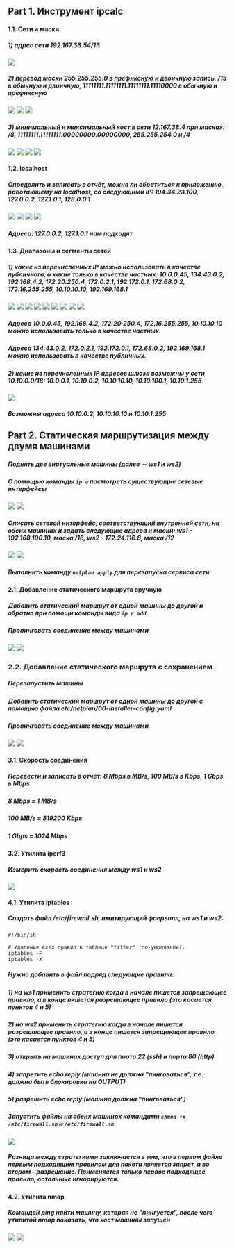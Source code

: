 ## Part 1. Инструмент **ipcalc**

#### 1.1. Сети и маски
##### 1) адрес сети *192.167.38.54/13*
![](screenshots/1_1_1.png)
##### 2) перевод маски *255.255.255.0* в префиксную и двоичную запись, */15* в обычную и двоичную, *11111111.11111111.11111111.11110000* в обычную и префиксную
![](screenshots/1_1_2.png)
![](screenshots/1_1_3.png)
![](screenshots/1_1_4.png)
##### 3) минимальный и максимальный хост в сети *12.167.38.4* при масках: */8*, *11111111.11111111.00000000.00000000*, *255.255.254.0* и */4*
![](screenshots/1_1_5.png)
![](screenshots/1_1_6.png)
![](screenshots/1_1_7.png)
![](screenshots/1_1_8.png)

#### 1.2. localhost
##### Определить и записать в отчёт, можно ли обратиться к приложению, работающему на localhost, со следующими IP: *194.34.23.100*, *127.0.0.2*, *127.1.0.1*, *128.0.0.1*
![](screenshots/1_2_1.png)
![](screenshots/1_2_2.png)
![](screenshots/1_2_3.png)
![](screenshots/1_2_4.png)
##### Адреса: *127.0.0.2*, *127.1.0.1* нам подходят
#### 1.3. Диапазоны и сегменты сетей
##### 1) какие из перечисленных IP можно использовать в качестве публичного, а какие только в качестве частных: *10.0.0.45*, *134.43.0.2*, *192.168.4.2*, *172.20.250.4*, *172.0.2.1*, *192.172.0.1*, *172.68.0.2*, *172.16.255.255*, *10.10.10.10*, *192.169.168.1*
![](screenshots/1_3_1.png)
![](screenshots/1_3_2.png)
![](screenshots/1_3_3.png)
![](screenshots/1_3_4.png)
![](screenshots/1_3_5.png)
![](screenshots/1_3_6.png)
![](screenshots/1_3_7.png)
![](screenshots/1_3_8.png)
![](screenshots/1_3_9.png)
##### Адреса 10.0.0.45, 192.168.4.2, 172.20.250.4, 172.16.255.255, 10.10.10.10 можно использовать только в качестве частных.
##### Адреса 134.43.0.2, 172.0.2.1, 192.172.0.1, 172.68.0.2, 192.169.168.1 можно использовать в качестве публичных.
##### 2) какие из перечисленных IP адресов шлюза возможны у сети *10.10.0.0/18*: *10.0.0.1*, *10.10.0.2*, *10.10.10.10*, *10.10.100.1*, *10.10.1.255*
![](screenshots/1_3_10.png)
##### Возможны адреса 10.10.0.2, 10.10.10.10 и 10.10.1.255

## Part 2. Статическая маршрутизация между двумя машинами
##### Поднять две виртуальные машины (далее -- ws1 и ws2)

##### С помощью команды `ip a` посмотреть существующие сетевые интерфейсы
![](screenshots/2_1_1.png)
![](screenshots/2_1_2.png)
##### Описать сетевой интерфейс, соответствующий внутренней сети, на обеих машинах и задать следующие адреса и маски: ws1 - *192.168.100.10*, маска */16*, ws2 - *172.24.116.8*, маска */12*
![](screenshots/2_1_3.png)
![](screenshots/2_1_4.png)
##### Выполнить команду `netplan apply` для перезапуска сервиса сети

#### 2.1. Добавление статического маршрута вручную
##### Добавить статический маршрут от одной машины до другой и обратно при помощи команды вида `ip r add`
##### Пропинговать соединение между машинами
![](screenshots/2_1_5.png)
![](screenshots/2_1_6.png)

### 2.2. Добавление статического маршрута с сохранением
##### Перезапустить машины
##### Добавить статический маршрут от одной машины до другой с помощью файла *etc/netplan/00-installer-config.yaml*
##### Пропинговать соединение между машинами
![](screenshots/2_2_1.png)
![](screenshots/2_2_2.png)

#### 3.1. Скорость соединения
##### Перевести и записать в отчёт: 8 Mbps в MB/s, 100 MB/s в Kbps, 1 Gbps в Mbps
##### 8 Mbps = 1 MB/s
##### 100 MB/s = 819200 Kbps
##### 1 Gbps = 1024 Mbps

#### 3.2. Утилита **iperf3**
##### Измерить скорость соединения между ws1 и ws2
![](screenshots/3_1_1.png)

#### 4.1. Утилита **iptables**
##### Создать файл */etc/firewall.sh*, имитирующий фаерволл, на ws1 и ws2:
```shell
#!/bin/sh

# Удаление всех правил в таблице "filter" (по-умолчанию).
iptables –F
iptables -X
```
##### Нужно добавить в файл подряд следующие правила:
##### 1) на ws1 применить стратегию когда в начале пишется запрещающее правило, а в конце пишется разрешающее правило (это касается пунктов 4 и 5)
##### 2) на ws2 применить стратегию когда в начале пишется разрешающее правило, а в конце пишется запрещающее правило (это касается пунктов 4 и 5)
##### 3) открыть на машинах доступ для порта 22 (ssh) и порта 80 (http)
##### 4) запретить *echo reply* (машина не должна "пинговаться”, т.е. должна быть блокировка на OUTPUT)
##### 5) разрешить *echo reply* (машина должна "пинговаться")
##### Запустить файлы на обеих машинах командами `chmod +x /etc/firewall.sh` и `/etc/firewall.sh`
![](screenshots/4_1_1.png)
##### Разница между стратегиями заключается в том, что в первом файле первым подходящим правилом для пакета является запрет, а во втором - разрешение. Применяется только первое подходящее правило, остальные игнорируются.

#### 4.2. Утилита **nmap**
##### Командой **ping** найти машину, которая не "пингуется", после чего утилитой **nmap** показать, что хост машины запущен
![](screenshots/4_1_2.png)
![](screenshots/4_1_3.png)
